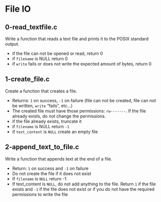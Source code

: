 # File IO

## 0-read_textfile.c
Write a function that reads a text file and prints it to the POSIX standard output.
- if the file can not be opened or read, return 0
- if `filename` is NULL return 0
- if `write` fails or does not write the expected amount of bytes, return 0

## 1-create_file.c
Create a function that creates a file.
- Returns: `1` on success, `-1` on failure (file can not be created, file can not be written, `write` “fails”, etc…)
- The created file must have those permissions: `rw-------`. If the file already exists, do not change the permissions.
- if the file already exists, truncate it
- if `filename` is NULL return `-1`
- if `text_content` is `NULL` create an empty file

## 2-append_text_to_file.c
Write a function that appends text at the end of a file.
- Return: `1` on success and `-1` on failure
- Do not create the file if it does not exist
- If `filename` is `NULL` return -1
- If text_content is `NULL`, do not add anything to the file. Return `1` if the file exists and `-1` if the file does not exist or if you do not have the required permissions to write the file
